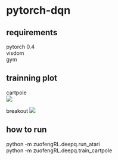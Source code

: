 # pytorch-dqn

## requirements
pytorch 0.4\
visdom\
gym

## trainning plot
cartpole\
![](https://github.com/zuofeng1997/pytorch-dqn/plots/cartpole.png)

breakout
![](https://github.com/zuofeng1997/pytorch-dqn/plots/breakout.png)

## how to run 
python -m zuofengRL.deepq.run_atari\
python -m zuofengRL.deepq.train_cartpole



